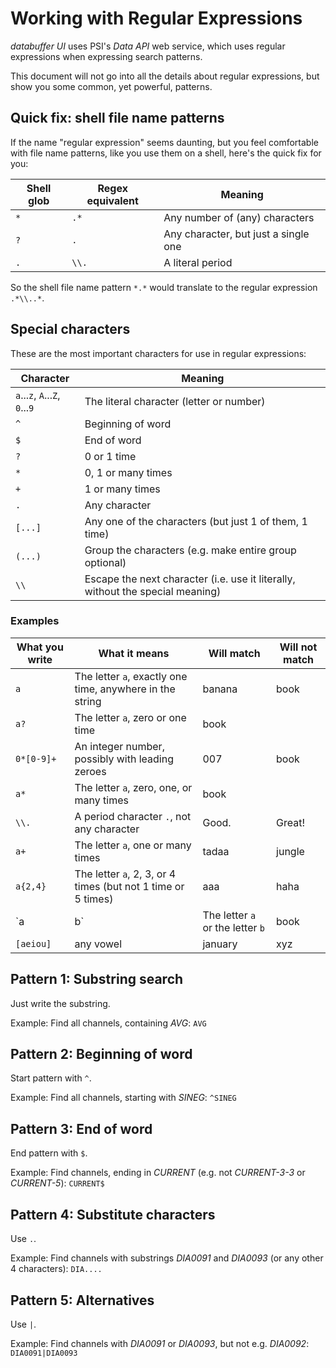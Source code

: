 # Working with Regular Expressions

_databuffer UI_ uses PSI's _Data API_ web service, which uses regular expressions when expressing search patterns.

This document will not go into all the details about regular expressions, but show you some common, yet powerful, patterns.

## Quick fix: shell file name patterns

If the name "regular expression" seems daunting, but you feel comfortable with file name patterns, like you use them on a shell, here's the quick fix for you:

| Shell glob | Regex equivalent | Meaning                              |
| ---------- | ---------------- | ------------------------------------ |
| `*`        | `.*`             | Any number of (any) characters       |
| `?`        | `.`              | Any character, but just a single one |
| `.`        | `\\.`            | A literal period                     |

So the shell file name pattern `*.*` would translate to the regular expression `.*\\..*`.

## Special characters

These are the most important characters for use in regular expressions:

| Character                       | Meaning                                                                        |
| ------------------------------- | ------------------------------------------------------------------------------ |
| `a`...`z`, `A`...`Z`, `0`...`9` | The literal character (letter or number)                                       |
| `^`                             | Beginning of word                                                              |
| `$`                             | End of word                                                                    |
| `?`                             | 0 or 1 time                                                                    |
| `*`                             | 0, 1 or many times                                                             |
| `+`                             | 1 or many times                                                                |
| `.`                             | Any character                                                                  |
| `[...]`                         | Any one of the characters (but just 1 of them, 1 time)                         |
| `(...)`                         | Group the characters (e.g. make entire group optional)                         |
| `\\`                            | Escape the next character (i.e. use it literally, without the special meaning) |

### Examples

| What you write | What it means                                                | Will match | Will not match |
| -------------- | ------------------------------------------------------------ | ---------- | -------------- |
| `a`            | The letter `a`, exactly one time, anywhere in the string     | banana     | book           |
| `a?`           | The letter `a`, zero or one time                             | book       |                |
| `0*[0-9]+`     | An integer number, possibly with leading zeroes              | 007        | book           |
| `a*`           | The letter `a`, zero, one, or many times                     | book       |                |
| `\\.`          | A period character `.`, not any character                    | Good.      | Great!         |
| `a+`           | The letter `a`, one or many times                            | tadaa      | jungle         |
| `a{2,4}`       | The letter `a`, 2, 3, or 4 times (but not 1 time or 5 times) | aaa        | haha           |
| `a|b`          | The letter `a` or the letter `b`                             | book       | forest         |
| `[aeiou]`      | any vowel                                                    | january    | xyz            |

## Pattern 1: Substring search

Just write the substring.

Example: Find all channels, containing _AVG_: `AVG`

## Pattern 2: Beginning of word

Start pattern with `^`.

Example: Find all channels, starting with _SINEG_: `^SINEG`

## Pattern 3: End of word

End pattern with `$`.

Example: Find channels, ending in _CURRENT_ (e.g. not _CURRENT-3-3_ or _CURRENT-5_): `CURRENT$`

## Pattern 4: Substitute characters

Use `.`.

Example: Find channels with substrings _DIA0091_ and _DIA0093_ (or any other 4 characters): `DIA....`

## Pattern 5: Alternatives

Use `|`.

Example: Find channels with _DIA0091_ or _DIA0093_, but not e.g. _DIA0092_: `DIA0091|DIA0093`
